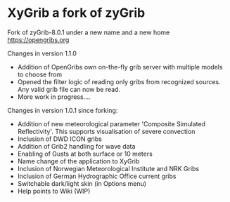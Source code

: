 # XyGrib a fork of zyGrib
Fork of zyGrib-8.0.1 under a new name and a new home https://opengribs.org

Changes in version 1.1.0
- Addition of OpenGribs own on-the-fly grib server with multiple models to choose from
- Opened the filter logic of reading only gribs from recognized sources. Any valid grib file can now be read.
- More work in progress....


Changes in version 1.0.1 since forking:
- Addition of new meteorological parameter 'Composite Simulated Reflectivity'. This supports visualisation of severe convection
- Inclusion of DWD ICON gribs
- Addition of Grib2 handling for wave data
- Enabling of Gusts at both surface or 10 meters
- Name change of the application to XyGrib
- Inclusion of Norwegian Meteorological Institute and NRK Gribs
- Inclusion of German Hydrographic Office current gribs
- Switchable dark/light skin (in Options menu)
- Help points to Wiki (WIP)



